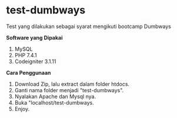 # test-dumbways
Test yang dilakukan sebagai syarat mengikuti bootcamp Dumbways

**Software yang Dipakai**  
1. MySQL
2. PHP 7.4.1
3. Codeigniter 3.1.11

**Cara Penggunaan**
1. Download Zip, lalu extract dalam folder htdocs.
2. Ganti nama folder menjadi "test-dumbways".
3. Nyalakan Apache dan Mysql nya.
4. Buka "localhost/test-dumbways.
5. Enjoy.
